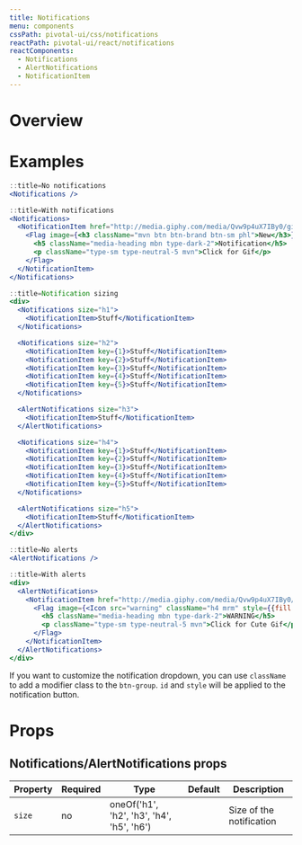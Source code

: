 ```yaml
---
title: Notifications
menu: components
cssPath: pivotal-ui/css/notifications
reactPath: pivotal-ui/react/notifications
reactComponents:
  - Notifications
  - AlertNotifications
  - NotificationItem
---
```


# Overview

# Examples

```jsx harmony
::title=No notifications
<Notifications />
```

```jsx harmony
::title=With notifications
<Notifications>
  <NotificationItem href="http://media.giphy.com/media/Qvw9p4uX7IBy0/giphy.gif">
    <Flag image={<h3 className="mvn btn btn-brand btn-sm phl">New</h3>}>
      <h5 className="media-heading mbn type-dark-2">Notification</h5>
      <p className="type-sm type-neutral-5 mvn">Click for Gif</p>
    </Flag>
  </NotificationItem>
</Notifications>
```

```jsx harmony
::title=Notification sizing
<div>
  <Notifications size="h1">
    <NotificationItem>Stuff</NotificationItem>
  </Notifications>

  <Notifications size="h2">
    <NotificationItem key={1}>Stuff</NotificationItem>
    <NotificationItem key={2}>Stuff</NotificationItem>
    <NotificationItem key={3}>Stuff</NotificationItem>
    <NotificationItem key={4}>Stuff</NotificationItem>
    <NotificationItem key={5}>Stuff</NotificationItem>
  </Notifications>

  <AlertNotifications size="h3">
    <NotificationItem>Stuff</NotificationItem>
  </AlertNotifications>

  <Notifications size="h4">
    <NotificationItem key={1}>Stuff</NotificationItem>
    <NotificationItem key={2}>Stuff</NotificationItem>
    <NotificationItem key={3}>Stuff</NotificationItem>
    <NotificationItem key={4}>Stuff</NotificationItem>
    <NotificationItem key={5}>Stuff</NotificationItem>
  </Notifications>

  <AlertNotifications size="h5">
    <NotificationItem>Stuff</NotificationItem>
  </AlertNotifications>
</div>
```

```jsx harmony
::title=No alerts
<AlertNotifications />
```

```jsx harmony
::title=With alerts
<div>
  <AlertNotifications>
    <NotificationItem href="http://media.giphy.com/media/Qvw9p4uX7IBy0/giphy.gif">
      <Flag image={<Icon src="warning" className="h4 mrm" style={{fill: '#B38F1B'}}/>}>
        <h5 className="media-heading mbn type-dark-2">WARNING</h5>
        <p className="type-sm type-neutral-5 mvn">Click for Cute Gif</p>
      </Flag>
    </NotificationItem>
  </AlertNotifications>
</div>
```

If you want to customize the notification dropdown, you can use `className` to
add a modifier class to the `btn-group`. `id` and `style` will be applied to
the notification button.

# Props

## Notifications/AlertNotifications props

Property | Required | Type | Default | Description
---------|----------|------|---------|------------
`size` | no | oneOf('h1', 'h2', 'h3', 'h4', 'h5', 'h6') | | Size of the notification